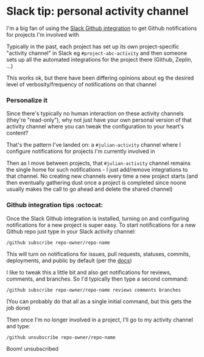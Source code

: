# Slack tip: personal activity channel

I'm a big fan of using the [Slack Github integration](https://slack.github.com/) to get Github notifications for projects I'm involved with

Typically in the past, each project has set up its own project-specific "activity channel" in Slack eg `#project-abc-activity` and then someone sets up all the automated integrations for the project there (Github, Zeplin, ...)

This works ok, but there have been differing opinions about eg the desired level of verbosity/frequency of notifications on that channel

### Personalize it
Since there's typically no human interaction on these activity channels (they're "read-only"), why not just have your own personal version of that activity channel where you can tweak the configuration to your heart's content?

That's the pattern I've landed on: a `#julian-activity` channel where I configure notifications for projects I'm currently involved in

Then as I move between projects, that `#julian-activity` channel remains the single home for such notifications - I just add/remove integrations to that channel. No creating new channels every time a new project starts (and then eventually gathering dust once a project is completed since noone usually makes the call to go ahead and delete the shared channel)

### Github integration tips :octocat:

Once the Slack Github integration is installed, turning on and configuring notifications for a new project is super easy. To start notifications for a new Github repo just type in your Slack activity channel:
```
/github subscribe repo-owner/repo-name
```

This will turn on notifications for issues, pull requests, statuses, commits, deployments, and public by default (per the [docs](https://get.slack.help/hc/en-us/articles/232289568-GitHub-for-Slack))

I like to tweak this a little bit and also get notifications for reviews, comments, and branches. So I'd typically then type a second command:
```
/github subscribe repo-owner/repo-name reviews comments branches
```
(You can probably do that all as a single initial command, but this gets the job done)

Then once I'm no longer involved in a project, I'll go to my activity channel and type:
```
/github unsubscribe repo-owner/repo-name
```
Boom! unsubscribed
